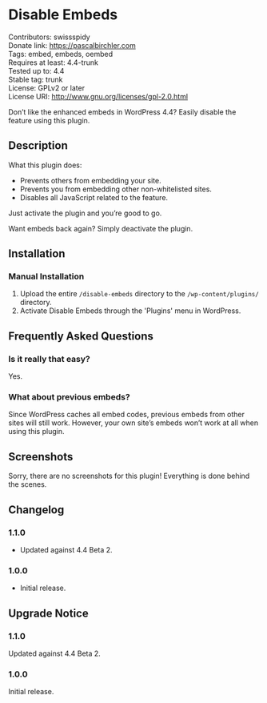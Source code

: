 # Disable Embeds #
Contributors:      swissspidy  
Donate link:       https://pascalbirchler.com  
Tags:              embed, embeds, oembed  
Requires at least: 4.4-trunk  
Tested up to:      4.4  
Stable tag:        trunk  
License:           GPLv2 or later  
License URI:       http://www.gnu.org/licenses/gpl-2.0.html  

Don’t like the enhanced embeds in WordPress 4.4? Easily disable the feature using this plugin.

## Description ##

What this plugin does:

* Prevents others from embedding your site.
* Prevents you from embedding other non-whitelisted sites.
* Disables all JavaScript related to the feature.

Just activate the plugin and you’re good to go.

Want embeds back again? Simply deactivate the plugin.

## Installation ##

### Manual Installation ###

1. Upload the entire `/disable-embeds` directory to the `/wp-content/plugins/` directory.
2. Activate Disable Embeds through the 'Plugins' menu in WordPress.

## Frequently Asked Questions ##

### Is it really that easy? ###

Yes.

### What about previous embeds? ###

Since WordPress caches all embed codes, previous embeds from other sites will still work. However, your own site’s embeds won’t work at all when using this plugin.

## Screenshots ##

Sorry, there are no screenshots for this plugin! Everything is done behind the scenes.

## Changelog ##

### 1.1.0 ###
* Updated against 4.4 Beta 2.

### 1.0.0 ###
* Initial release.

## Upgrade Notice ##

### 1.1.0 ###
Updated against 4.4 Beta 2.

### 1.0.0 ###
Initial release.
